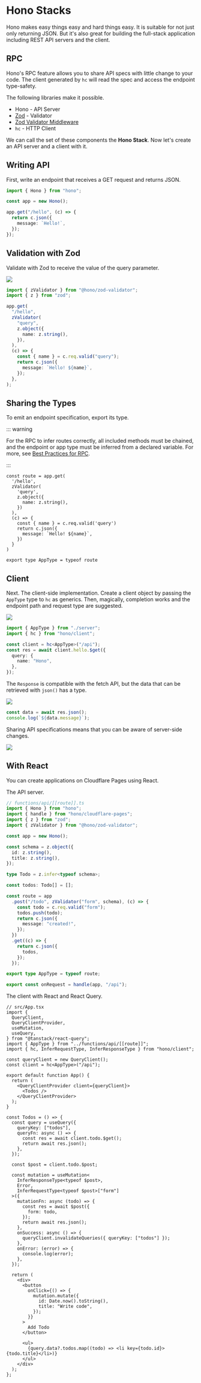 # Hono Stacks

Hono makes easy things easy and hard things easy. It is suitable for not just
only returning JSON. But it's also great for building the full-stack application
including REST API servers and the client.

## RPC

Hono's RPC feature allows you to share API specs with little change to your
code. The client generated by `hc` will read the spec and access the endpoint
type-safety.

The following libraries make it possible.

- Hono - API Server
- [Zod](https://zod.dev) - Validator
- [Zod Validator Middleware](https://github.com/honojs/middleware/tree/main/packages/zod-validator)
- `hc` - HTTP Client

We can call the set of these components the **Hono Stack**. Now let's create an
API server and a client with it.

## Writing API

First, write an endpoint that receives a GET request and returns JSON.

```ts twoslash
import { Hono } from "hono";

const app = new Hono();

app.get("/hello", (c) => {
  return c.json({
    message: `Hello!`,
  });
});
```

## Validation with Zod

Validate with Zod to receive the value of the query parameter.

![](/images/sc01.gif)

```ts
import { zValidator } from "@hono/zod-validator";
import { z } from "zod";

app.get(
  "/hello",
  zValidator(
    "query",
    z.object({
      name: z.string(),
    }),
  ),
  (c) => {
    const { name } = c.req.valid("query");
    return c.json({
      message: `Hello! ${name}`,
    });
  },
);
```

## Sharing the Types

To emit an endpoint specification, export its type.

::: warning

For the RPC to infer routes correctly, all included methods must be chained, and
the endpoint or app type must be inferred from a declared variable. For more,
see
[Best Practices for RPC](https://hono.dev/docs/guides/best-practices#if-you-want-to-use-rpc-features).

:::

```ts{1,17}
const route = app.get(
  '/hello',
  zValidator(
    'query',
    z.object({
      name: z.string(),
    })
  ),
  (c) => {
    const { name } = c.req.valid('query')
    return c.json({
      message: `Hello! ${name}`,
    })
  }
)

export type AppType = typeof route
```

## Client

Next. The client-side implementation. Create a client object by passing the
`AppType` type to `hc` as generics. Then, magically, completion works and the
endpoint path and request type are suggested.

![](/images/sc03.gif)

```ts
import { AppType } from "./server";
import { hc } from "hono/client";

const client = hc<AppType>("/api");
const res = await client.hello.$get({
  query: {
    name: "Hono",
  },
});
```

The `Response` is compatible with the fetch API, but the data that can be
retrieved with `json()` has a type.

![](/images/sc04.gif)

```ts
const data = await res.json();
console.log(`${data.message}`);
```

Sharing API specifications means that you can be aware of server-side changes.

![](/images/ss03.png)

## With React

You can create applications on Cloudflare Pages using React.

The API server.

```ts
// functions/api/[[route]].ts
import { Hono } from "hono";
import { handle } from "hono/cloudflare-pages";
import { z } from "zod";
import { zValidator } from "@hono/zod-validator";

const app = new Hono();

const schema = z.object({
  id: z.string(),
  title: z.string(),
});

type Todo = z.infer<typeof schema>;

const todos: Todo[] = [];

const route = app
  .post("/todo", zValidator("form", schema), (c) => {
    const todo = c.req.valid("form");
    todos.push(todo);
    return c.json({
      message: "created!",
    });
  })
  .get((c) => {
    return c.json({
      todos,
    });
  });

export type AppType = typeof route;

export const onRequest = handle(app, "/api");
```

The client with React and React Query.

```tsx
// src/App.tsx
import {
  QueryClient,
  QueryClientProvider,
  useMutation,
  useQuery,
} from "@tanstack/react-query";
import { AppType } from "../functions/api/[[route]]";
import { hc, InferRequestType, InferResponseType } from "hono/client";

const queryClient = new QueryClient();
const client = hc<AppType>("/api");

export default function App() {
  return (
    <QueryClientProvider client={queryClient}>
      <Todos />
    </QueryClientProvider>
  );
}

const Todos = () => {
  const query = useQuery({
    queryKey: ["todos"],
    queryFn: async () => {
      const res = await client.todo.$get();
      return await res.json();
    },
  });

  const $post = client.todo.$post;

  const mutation = useMutation<
    InferResponseType<typeof $post>,
    Error,
    InferRequestType<typeof $post>["form"]
  >({
    mutationFn: async (todo) => {
      const res = await $post({
        form: todo,
      });
      return await res.json();
    },
    onSuccess: async () => {
      queryClient.invalidateQueries({ queryKey: ["todos"] });
    },
    onError: (error) => {
      console.log(error);
    },
  });

  return (
    <div>
      <button
        onClick={() => {
          mutation.mutate({
            id: Date.now().toString(),
            title: "Write code",
          });
        }}
      >
        Add Todo
      </button>

      <ul>
        {query.data?.todos.map((todo) => <li key={todo.id}>{todo.title}</li>)}
      </ul>
    </div>
  );
};
```
